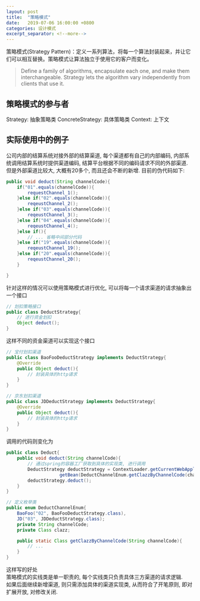 ```yaml
---
layout: post
title:  "策略模式"
date:   2019-07-06 16:00:00 +0800
categories: 设计模式
excerpt_separator: <!--more-->
---
```


策略模式(Strategy Pattern)：定义一系列算法，将每一个算法封装起来，并让它们可以相互替换。策略模式让算法独立于使用它的客户而变化。
> Define a family of algorithms, encapsulate each one, and make them interchangeable. Strategy lets the algorithm vary independently from clients that use it.

<!--more-->
## 策略模式的参与者

Strategy: 抽象策略类
ConcreteStrategy: 具体策略类
Context: 上下文

## 实际使用中的例子
公司内部的结算系统对接外部的结算渠道, 每个渠道都有自己的内部编码, 内部系统调用结算系统时提供渠道编码, 结算平台根据不同的编码请求不同的外部渠道.
但是外部渠道比较大, 大概有20多个, 而且还会不断的新增. 目前的伪代码如下:
```java
public void deduct(String channelCode){
    if("01".equals(channelCode)){
        requestChannel_1();
    }else if("02".equals(channelCode)){
        reqeustChannel_2();
    }else if("03".equals(channelCode)){
        reqeustChannel_3();    
    }else if("04".equals(channelCode)){
        reqeustChannel_4();
    }else if(){
        // ... 省略中间部分代码
    }else if("19".equals(channelCode)){
        reqeustChannel_19();
    }else if("20".equals(channelCode)){
        reqeustChannel_20();
    }

}
```

针对这样的情况可以使用策略模式进行优化, 可以将每一个请求渠道的请求抽象出一个接口
```java
// 划扣策略接口
public class DeductStrategy{
    // 进行资金划扣
    Object deduct();
}
```
这样不同的资金渠道可以实现这个接口
```java
// 宝付划扣渠道
public class BaoFooDeductStrategy implements DeductStrategy{
    @Override
    public Object deduct(){
        // 封装具体的http请求
    }
}

// 京东划扣渠道
public class JDDeductStrategy implements DeductStrategy{
    @Override
    public Object deduct(){
        // 封装具体的http请求
    }
}
```

调用的代码则变化为
```java
public class Deduct{
    public void deduct(String channelCode){
        // 通过spring的容器工厂获取到具体的实现类, 进行调用
        DeductStrategy deductStrategy = ContextLoader.getCurrentWebApplicationContext().
                    getBean(DeductChannelEnum.getClazzByChannelCode(channelCode));
        deductStrategy.deduct();
    }
}

// 定义枚举类
public enum DeductChannelEnum{
    BaoFoo("02", BaoFooDeductStrategy.class),
    JD("03", JDDeductStrategy.class);
    private String channelCode;
    private Class clazz;

    public static Class getClazzByChannelCode(String channelCode){
        // ...
    }
}
```

这样写的好处  
策略模式的实线类是单一职责的, 每个实线类只负责具体三方渠道的请求逻辑.  
如果后面继续新增渠道, 则只需添加具体的渠道实现类, 从而符合了开笔原则, 即对扩展开放, 对修改关闭.